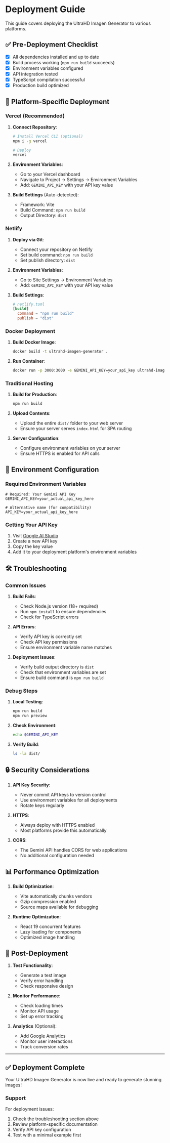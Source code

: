 # Deployment Guide

This guide covers deploying the UltraHD Imagen Generator to various platforms.

## ✅ Pre-Deployment Checklist

- [x] All dependencies installed and up to date
- [x] Build process working (`npm run build` succeeds)
- [x] Environment variables configured
- [x] API integration tested
- [x] TypeScript compilation successful
- [x] Production build optimized

## 🚀 Platform-Specific Deployment

### Vercel (Recommended)

1. **Connect Repository**:
   ```bash
   # Install Vercel CLI (optional)
   npm i -g vercel
   
   # Deploy
   vercel
   ```

2. **Environment Variables**:
   - Go to your Vercel dashboard
   - Navigate to Project → Settings → Environment Variables
   - Add: `GEMINI_API_KEY` with your API key value

3. **Build Settings** (Auto-detected):
   - Framework: Vite
   - Build Command: `npm run build`
   - Output Directory: `dist`

### Netlify

1. **Deploy via Git**:
   - Connect your repository on Netlify
   - Set build command: `npm run build`
   - Set publish directory: `dist`

2. **Environment Variables**:
   - Go to Site Settings → Environment Variables
   - Add: `GEMINI_API_KEY` with your API key value

3. **Build Settings**:
   ```toml
   # netlify.toml
   [build]
     command = "npm run build"
     publish = "dist"
   ```

### Docker Deployment

1. **Build Docker Image**:
   ```bash
   docker build -t ultrahd-imagen-generator .
   ```

2. **Run Container**:
   ```bash
   docker run -p 3000:3000 -e GEMINI_API_KEY=your_api_key ultrahd-imagen-generator
   ```

### Traditional Hosting

1. **Build for Production**:
   ```bash
   npm run build
   ```

2. **Upload Contents**:
   - Upload the entire `dist/` folder to your web server
   - Ensure your server serves `index.html` for SPA routing

3. **Server Configuration**:
   - Configure environment variables on your server
   - Ensure HTTPS is enabled for API calls

## 🔧 Environment Configuration

### Required Environment Variables

```env
# Required: Your Gemini API Key
GEMINI_API_KEY=your_actual_api_key_here

# Alternative name (for compatibility)
API_KEY=your_actual_api_key_here
```

### Getting Your API Key

1. Visit [Google AI Studio](https://aistudio.google.com/app/apikey)
2. Create a new API key
3. Copy the key value
4. Add it to your deployment platform's environment variables

## 🛠 Troubleshooting

### Common Issues

1. **Build Fails**:
   - Check Node.js version (18+ required)
   - Run `npm install` to ensure dependencies
   - Check for TypeScript errors

2. **API Errors**:
   - Verify API key is correctly set
   - Check API key permissions
   - Ensure environment variable name matches

3. **Deployment Issues**:
   - Verify build output directory is `dist`
   - Check that environment variables are set
   - Ensure build command is `npm run build`

### Debug Steps

1. **Local Testing**:
   ```bash
   npm run build
   npm run preview
   ```

2. **Check Environment**:
   ```bash
   echo $GEMINI_API_KEY
   ```

3. **Verify Build**:
   ```bash
   ls -la dist/
   ```

## 🔒 Security Considerations

1. **API Key Security**:
   - Never commit API keys to version control
   - Use environment variables for all deployments
   - Rotate keys regularly

2. **HTTPS**:
   - Always deploy with HTTPS enabled
   - Most platforms provide this automatically

3. **CORS**:
   - The Gemini API handles CORS for web applications
   - No additional configuration needed

## 📊 Performance Optimization

1. **Build Optimization**:
   - Vite automatically chunks vendors
   - Gzip compression enabled
   - Source maps available for debugging

2. **Runtime Optimization**:
   - React 19 concurrent features
   - Lazy loading for components
   - Optimized image handling

## 🎯 Post-Deployment

1. **Test Functionality**:
   - Generate a test image
   - Verify error handling
   - Check responsive design

2. **Monitor Performance**:
   - Check loading times
   - Monitor API usage
   - Set up error tracking

3. **Analytics** (Optional):
   - Add Google Analytics
   - Monitor user interactions
   - Track conversion rates

---

## ✅ Deployment Complete

Your UltraHD Imagen Generator is now live and ready to generate stunning images! 

### Support

For deployment issues:
1. Check the troubleshooting section above
2. Review platform-specific documentation
3. Verify API key configuration
4. Test with a minimal example first